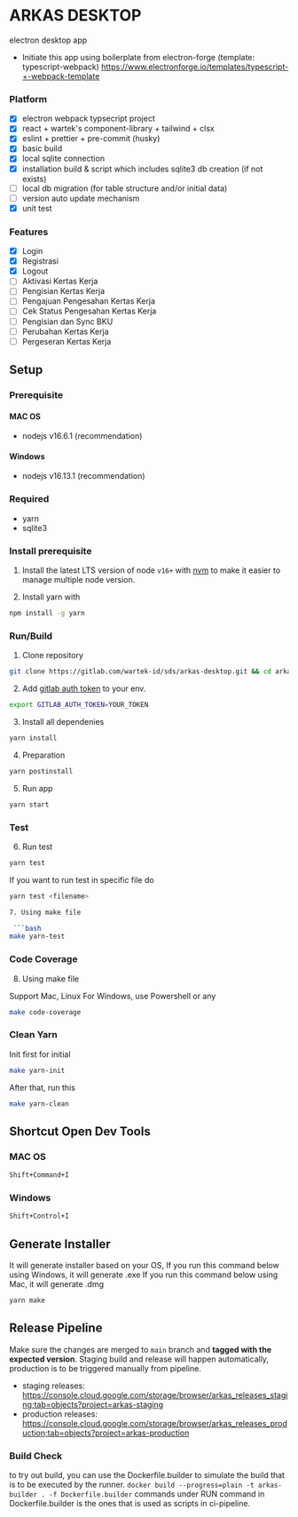 # ARKAS DESKTOP

electron desktop app

- Initiate this app using boilerplate from electron-forge (template: typescript-webpack) https://www.electronforge.io/templates/typescript-+-webpack-template

### Platform

- [x] electron webpack typsecript project
- [x] react + wartek's component-library + tailwind + clsx
- [x] eslint + prettier + pre-commit (husky)
- [x] basic build
- [x] local sqlite connection
- [x] installation build & script which includes sqlite3 db creation (if not exists)
- [ ] local db migration (for table structure and/or initial data)
- [ ] version auto update mechanism
- [x] unit test

### Features

- [x] Login
- [x] Registrasi
- [x] Logout
- [ ] Aktivasi Kertas Kerja
- [ ] Pengisian Kertas Kerja
- [ ] Pengajuan Pengesahan Kertas Kerja
- [ ] Cek Status Pengesahan Kertas Kerja
- [ ] Pengisian dan Sync BKU
- [ ] Perubahan Kertas Kerja
- [ ] Pergeseran Kertas Kerja

## Setup

### Prerequisite

#### MAC OS

- nodejs v16.6.1 (recommendation)

#### Windows

- nodejs v16.13.1 (recommendation)

### Required

- yarn
- sqlite3

### Install prerequisite

1. Install the latest LTS version of node `v16+` with <a href="https://github.com/nvm-sh/nvm">nvm</a> to make it easier to manage multiple node version.

1. Install yarn with

```bash
npm install -g yarn
```

### Run/Build

1. Clone repository

```bash
git clone https://gitlab.com/wartek-id/sds/arkas-desktop.git && cd arkas-desktop
```

2. Add [gitlab auth token](https://wartek.atlassian.net/wiki/spaces/ENG/pages/1684734334/How+To+Setup+GITLAB+AUTH+TOKEN) to your env.

```bash
export GITLAB_AUTH_TOKEN=YOUR_TOKEN
```

3. Install all dependenies

```bash
yarn install
```

4. Preparation

```bash
yarn postinstall
```

5. Run app

```bash
yarn start
```

### Test

6. Run test

```bash
yarn test
```

If you want to run test in specific file do

```bash
yarn test <filename>

7. Using make file

 ```bash
make yarn-test
```

### Code Coverage
8. Using make file 

Support Mac, Linux
For Windows, use Powershell or any 
 ```bash
make code-coverage
```

### Clean Yarn
Init first for initial
 ```bash
make yarn-init
```
After that, run this
 ```bash
make yarn-clean
```

## Shortcut Open Dev Tools

### MAC OS

```bash
Shift+Command+I
```

### Windows

```bash
Shift+Control+I
```

## Generate Installer

It will generate installer based on your OS,
If you run this command below using Windows, it will generate .exe
If you run this command below using Mac, it will generate .dmg

```bash
yarn make
```

## Release Pipeline

Make sure the changes are merged to `main` branch and **tagged with the expected version**. Staging build and release will happen automatically, production is to be triggered manually from pipeline.

- staging releases: https://console.cloud.google.com/storage/browser/arkas_releases_staging;tab=objects?project=arkas-staging
- production releases: https://console.cloud.google.com/storage/browser/arkas_releases_production;tab=objects?project=arkas-production

### Build Check

to try out build, you can use the Dockerfile.builder to simulate the build that is to be executed by the runner.
`docker build --progress=plain -t arkas-builder . -f Dockerfile.builder`
commands under RUN command in Dockerfile.builder is the ones that is used as scripts in ci-pipeline.
